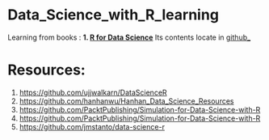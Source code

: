 # Data_Science_with_R_learning
Learning from books :
**1. [R for Data Science](https://r4ds.had.co.nz/)**
Its contents locate in [github_]()


# **Resources:**
1. https://github.com/ujjwalkarn/DataScienceR
2. https://github.com/hanhanwu/Hanhan_Data_Science_Resources
3. https://github.com/PacktPublishing/Simulation-for-Data-Science-with-R
4. https://github.com/PacktPublishing/Simulation-for-Data-Science-with-R
5. https://github.com/jmstanto/data-science-r

